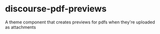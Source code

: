 # discourse-pdf-previews
A theme component that creates previews for pdfs when they're uploaded as attachments
